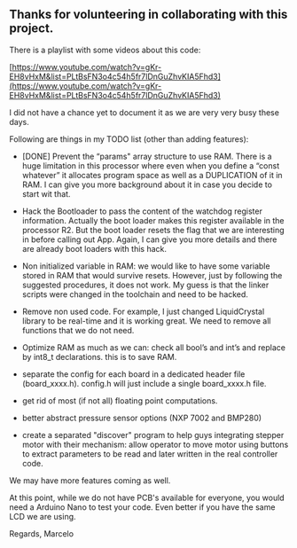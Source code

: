## Thanks for volunteering in collaborating with this project.

There is a playlist with some videos about this code:

[https://www.youtube.com/watch?v=gKr-EH8vHxM&list=PLtBsFN3o4c54h5fr7lDnGuZhvKIA5Fhd3](https://www.youtube.com/watch?v=gKr-EH8vHxM&list=PLtBsFN3o4c54h5fr7lDnGuZhvKIA5Fhd3)

I did not have a chance yet to document it as we are very very busy these days.

Following are things in my TODO list (other than adding features):

* [DONE] Prevent the “params" array structure to use RAM. There is a huge limitation in this processor where even when you define a “const whatever” it allocates program space as well as a  DUPLICATION of it in RAM. I can give you more background about it  in case you decide to start wit that.

* Hack the Bootloader to pass the content of the watchdog register information. Actually the boot loader makes this register available in the processor R2. But the boot loader resets the flag that we are interesting in before calling out App. Again, I can give you more details and there are already boot loaders with this hack.

* Non initialized variable in RAM: we would like to have some variable stored in RAM that would survive resets. However, just by following the suggested procedures,  it does not work. My guess is that the linker scripts were changed in the toolchain and need to be hacked.

* Remove non used code. For example, I just changed LiquidCrystal library to be real-time and it is working great. We need to remove all functions that we do not need.

* Optimize RAM as much as we can: check all bool’s and int’s and replace by int8_t declarations. this is to save RAM.

* separate the config for each board in a dedicated header file (board_xxxx.h). config.h will just include a single board_xxxx.h file.

* get rid of most (if not all) floating point computations.

* better abstract pressure sensor options (NXP 7002 and BMP280)

* create a separated "discover" program to help guys integrating stepper motor with their mechanism: allow operator to move motor using buttons to extract parameters to be read and later written in the real controller code.

We may have more features coming as well.

At this point, while we do not have PCB's available for everyone, you would need a Arduino Nano to test your code. Even better if you have the same LCD we are using.

Regards,
Marcelo
